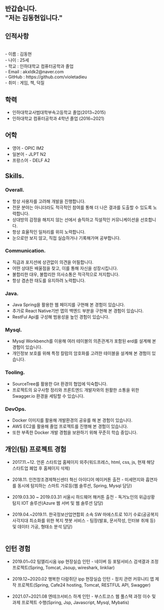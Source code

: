 <section>
  <h1>반갑습니다.<br>
  "저는 김동현입니다."</h1>
</section>
<h2>인적사항</h2>
<br>
- 이름 : 김동현<br>
- 나이 : 25세<br>
- 학교 : 인하대학교 컴퓨터공학과 졸업<br>
- Email : akxldk2@naver.com<br>
- GitHub : https://github.com/violetadieu<br>
- 취미 : 게임, 책, 덕질<br>

<section>
<h2>학력</h2>
<ul>
  <li>인하대학교사범대학부속고등학교 졸업(2013~2015)</li>
  <li>인하대학교 컴퓨터공학과 4학년 졸업 (2016~2021)</li>
</ul>
</section>
<section>
<h2>어학</h2>
<ul>
  <li>영어 - OPIC IM2</li>
  <li>일본어 - JLPT N2</li>
  <li>프랑스어 - DELF A2</li>
</ul>
 </section>

 <section>
  <h2>Skills<span class="period-mark">.</span></h2>
    <div class="other">
      <h3>Overall<span class="period-mark">.</span></h3>
      <ul>
        <li>항상 사용자를 고려해 개발을 진행합니다.</li>
        <li>전문 분야는 아니더라도 적극적인 참여를 통해 더 나은 결과를 도출할 수 있도록 노력합니다.</li>
        <li>상대방의 감정을 해치지 않는 선에서 솔직하고 직설적인 커뮤니케이션을 선호합니다.</li>
        <li>항상 효율적인 일처리를 위히 노력합니다.</li>
        <li>눈으로만 보지 않고, 직접 실습하거나 기록해가며 공부합니다.</li>
      <ul>
    </div>
    <div class="other">
      <h3>Communication<span class="period-mark">.</span></h3>
      <ul>
        <li>직급과 포지션에 상관없이 의견을 어필합니다.</li>
        <li>어떤 상대든 배울점을 찾고, 이를 통해 자신을 성장시킵니다.</li>
        <li>불합리한 대우, 불합리한 의사소통은 적극적으로 저지합니다.</li>
        <li>항상 겸손한 태도를 유지하려 노력합니다.</li>
      <ul>
    </div>
    <div class="other">
      <h3>Java<span class="period-mark">.</span></h3>
      <ul>
        <li>Java Spring을 활용한 웹 페이지를 구현해 본 경험이 있습니다.</li>
        <li>추가로 React Native기반 앱의 백엔드 부분을 구현해 본 경험이 있습니다.</li>
        <li>RestFul Api를 구성해 범용성을 높인 경험이 있습니다.</li>
      <ul>
    </div>
    <div class="other">
      <h3>Mysql<span class="period-mark">.</span></h3>
      <ul>
        <li>Mysql Workbench를 이용해 여러 테이블의 의존관계가 포함된 erd를 설계해 본 경험이 있습니다.</li>
        <li>개인정보 보호를 위해 특정 칼럼의 암호화를 고려한 테이블을 설계해 본 경험이 있습니다.</li>
      <ul>
    </div>
    <div class="other">
      <h3>Tooling<span class="period-mark">.</span></h3>
      <ul>
        <li>SourceTree를 활용한 Git 환경의 협업에 익숙합니다.</li>
        <li>프로젝트의 요구사항 정리와 프론트엔드 개발자와의 원활한 소통을 위한 Swagger.io 환경을 세팅할 수 있습니다.</li>
      <ul>
    </div>
    <div class="other">
      <h3>DevOps<span class="period-mark">.</span></h3>
      <ul>
        <li>Docker 이미지를 활용해 개발환경의 공유를 해 본 경험이 있습니다.</li>
        <li>AWS EC2를 활용해 졸업 프로젝트를 진행해 본 경험이 있습니다.</li>
        <li>또한 부족한 Docker 개발 경험을 보완하기 위해 꾸준히 학습 중입니다.</li>
      <ul>
    </div>
 </section>

 <section>
 <h2>개인(팀) 프로젝트 경험</h2>
  <ul>
  <li>2017.11.~12. 언론 스타트업 홈페이지 외주(워드프레스, html, css, js, 현재 해당 스타트업 폐업 후 홈페이지 삭제)</li><br>
  <li>2018.11. 인천창조경제혁신센터 혁신 아이디어 메이커톤 출전 - 미세먼지와 흡연자를 동시에 탐지하는 스마트 가로등(웹 솔루션, Spring, Mysql 담당) </li>
  <br>
  <li>2019.03.30 ~ 2019.03.31 서울시 하드웨어 해커톤 출전 - 독거노인의 위급상황 탐지 IOT 솔루션(Azure 웹 서버 및 웹 솔루션 담당)</li><br>
  <li>2019.04.~2019.11. 한국정보산업연합회 소속 SW 마에스트로 10기 수료(공공복지 사각지대 최소화를 위한 복지 챗봇 서비스 - 팀장(발표, 문서작성, 인터뷰 취재 등) 및 데이터 가공, 형태소 분석 담당)</li><br>
 </ul>
</section>

<section>
<h2>인턴 경험
  </h2>
 <ul>
  <li>2019.01~02 팀엘리시움 ipp 현장실습 인턴 - 네이버 등 포털서비스 검색결과 조정 프로젝트(Spring, Tomcat, Jsoup, wireshark, linkliar)</li><br>
  <li>2019.12~2020.02 행복한 다람쥐단 ipp 현장실습 인턴 - 정치 관련 커뮤니티 앱 제작 프로젝트(Spring, Cafe24 hosting, Tomcat, RESTFUL API, Swagger)</li><br>
   <li>2021.07~2021.08 엔테크서비스 하계 인턴 - 부스트코스 웹 풀스택 과정 이수 및 과제 프로젝트 수행(Spring, Jsp, Javascript, Mysql, Mybatis)</li>
 </ul>
</section>
